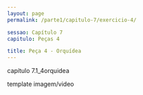 ```yaml
---
layout: page
permalink: /parte1/capitulo-7/exercicio-4/

sessao: Capítulo 7
capitulo: Peças 4

title: Peça 4 - Orquídea
---
```


capítulo 7.1_4orquidea

template imagem/video
